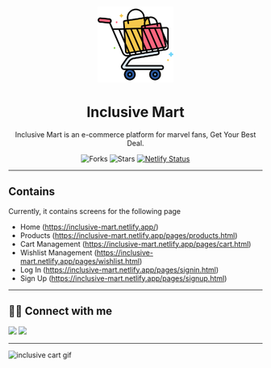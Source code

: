 <div align="center">

<img alt="inclusive mart logo" src="assets/brand-logos/logo-bg-white.png" width="150px" height="150px" />

# Inclusive Mart

Inclusive Mart is an e-commerce platform for marvel fans, Get Your Best Deal.

![Forks](https://img.shields.io/github/forks/hsnice16/Inclusive-Mart)
![Stars](https://img.shields.io/github/stars/hsnice16/Inclusive-Mart)
[![Netlify Status](https://api.netlify.com/api/v1/badges/4e609252-5780-4434-97a1-dfa72abb19eb/deploy-status)](https://app.netlify.com/sites/inclusive-mart/deploys)

</div>

---

## Contains

Currently, it contains screens for the following page
- Home (https://inclusive-mart.netlify.app/)
- Products (https://inclusive-mart.netlify.app/pages/products.html)
- Cart Management (https://inclusive-mart.netlify.app/pages/cart.html)
- Wishlist Management (https://inclusive-mart.netlify.app/pages/wishlist.html)
- Log In (https://inclusive-mart.netlify.app/pages/signin.html)
- Sign Up (https://inclusive-mart.netlify.app/pages/signup.html)

---

## 👨‍💻 Connect with me

<a href="https://twitter.com/hsnice16"><img src="https://img.shields.io/badge/Twitter-1DA1F2?style=for-the-badge&logo=twitter&logoColor=white"/></a>
<a href="https://www.linkedin.com/in/hsnice16/"><img src="https://img.shields.io/badge/LinkedIn-0077B5?style=for-the-badge&logo=linkedin&logoColor=white"/></a>

---

![inclusive cart gif](assets/gifs/inclusive-cart.gif)
